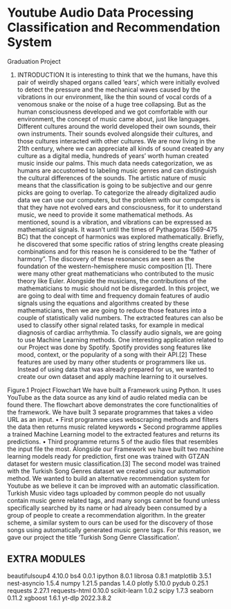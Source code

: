 # Youtube Audio Data Processing Classification and Recommendation System
 Graduation Project
 
 1.	INTRODUCTION
    It is interesting to think that we the humans, have this pair of weirdly shaped organs called ‘ears’, which were initially evolved to detect the pressure and the mechanical waves caused by the vibrations in our environment, like the thin sound of vocal cords of a venomous snake or the noise of a huge tree collapsing. But as the human consciousness developed and we got comfortable with our environment, the concept of music came about, just like languages. Different cultures around the world developed their own sounds, their own instruments. Their sounds evolved alongside their cultures, and those cultures interacted with other cultures.
We are now living in the 21th century, where we can appreciate all kinds of sound created by any culture as a digital media, hundreds of years’ worth human created music inside our palms. This much data needs categorization, we as humans are accustomed to labeling music genres and can distinguish the cultural differences of the sounds. The artistic nature of music means that the classification is going to be subjective and our genre picks are going to overlap. To categorize the already digitalized audio data we can use our computers, but the problem with our computers is that they have not evolved ears and consciousness, for it to understand music, we need to provide it some mathematical methods. 
As mentioned, sound is a vibration, and vibrations can be expressed as mathematical signals. It wasn’t until the times of Pythagoras (569-475 BC) that the concept of harmonics was explored mathematically. Briefly, he discovered that some specific ratios of string lengths create pleasing combinations and for this reason he is considered to be the “father of harmony”. The discovery of these resonances are seen as the foundation of the western-hemisphere music composition [1]. There were many other great mathematicians who contributed to the music theory like Euler. Alongside the musicians, the contributions of the mathematicians to music should not be disregarded.
In this project, we are going to deal with time and frequency domain features of audio signals using the equations and algorithms created by these mathematicians, then we are going to reduce those features into a couple of statistically valid numbers. The extracted features can also be used to classify other signal related tasks, for example in medical diagnosis of cardiac arrhythmia.
To classify audio signals, we are going to use Machine Learning methods. One interesting application related to our Project was done by Spotify. Spotify provides song features like mood, context, or the popularity of a song with their API.[2] These features are used by many other students or programmers like us. Instead of using data that was already prepared for us, we wanted to create our own dataset and apply machine learning to it ourselves. 
 
Figure.1	Project Flowchart
We have built a Framework using Python. It uses YouTube as the data source as any kind of audio related media can be found there. The flowchart above demonstrates the core functionalities of the framework. We have built 3 separate programmes that takes a video URL as an input. 
•	First programme uses webscraping methods and filters the data then returns music related keywords
•	Second programme applies a trained Machine Learning model to the extracted features and returns its predictions.
•	Third programme returns 5 of the audio files that resembles the input file the most. 
Alongside our Framework we have built two machine learning models ready for prediction, first one was trained with GTZAN dataset for western music classification.[3] The second model was trained with the Turkish Song Genres dataset we created using our automation method.
We wanted to build an alternative recommendation system for Youtube as we believe it can be improved with an automatic classification. Turkish Music video tags uploaded by common people do not usually contain music genre related tags, and many songs cannot be found unless specifically searched by its name or had already been consumed by a group of people to create a recommendation algorithm. 
In the greater scheme, a similar system to ours can be used for the discovery of those songs using automatically generated music genre tags. For this reason, we gave our project the title ‘Turkish Song Genre Classification’.





## EXTRA MODULES

beautifulsoup4            4.10.0
bs4                       0.0.1
ipython                   8.0.1
librosa                   0.8.1
matplotlib                3.5.1
nest-asyncio              1.5.4
numpy                     1.21.5
pandas                    1.4.0
plotly                    5.10.0
pydub                     0.25.1
requests                  2.27.1
requests-html             0.10.0
scikit-learn              1.0.2
scipy                     1.7.3
seaborn                   0.11.2
xgboost                   1.6.1
yt-dlp                    2022.3.8.2

